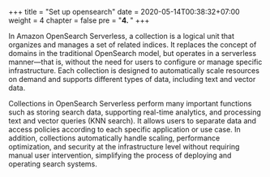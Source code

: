 +++
title = "Set up opensearch"
date = 2020-05-14T00:38:32+07:00
weight = 4
chapter = false
pre = "<b>4. </b>"
+++

In Amazon OpenSearch Serverless, a collection is a logical unit that organizes and manages a set of related indices. It replaces the concept of domains in the traditional OpenSearch model, but operates in a serverless manner—that is, without the need for users to configure or manage specific infrastructure. Each collection is designed to automatically scale resources on demand and supports different types of data, including text and vector data.

Collections in OpenSearch Serverless perform many important functions such as storing search data, supporting real-time analytics, and processing text and vector queries (KNN search). It allows users to separate data and access policies according to each specific application or use case. In addition, collections automatically handle scaling, performance optimization, and security at the infrastructure level without requiring manual user intervention, simplifying the process of deploying and operating search systems.

